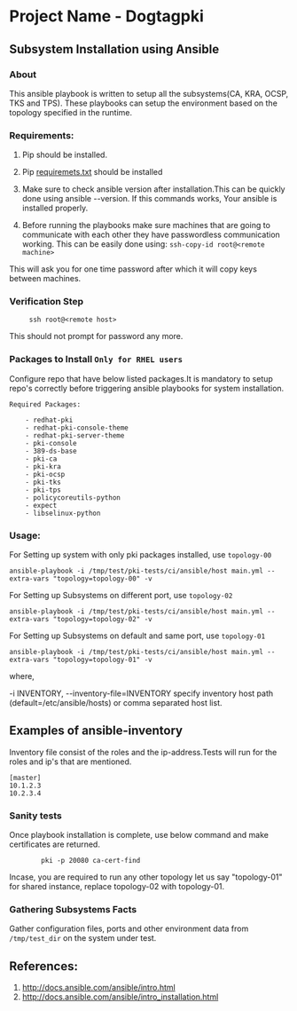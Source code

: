 # Project Name - Dogtagpki

## Subsystem Installation using Ansible

### About

This ansible playbook is written to setup all the subsystems(CA, KRA, OCSP, TKS and TPS).
These playbooks can setup the environment based on the topology specified in the runtime.

### Requirements:

1. Pip should be installed.
2. Pip [requiremets.txt](../Installation/requirements.txt) should be installed
3. Make sure to check ansible version after installation.This can be quickly done using
ansible --version.
If this commands works, Your ansible is installed properly.

4. Before running the playbooks make sure machines that are going to communicate with each other they have passwordless communication working.
This can be easily done using:
                                  `ssh-copy-id root@<remote machine>`

This will ask you for one time password after which it will copy keys between machines.

### Verification Step
```
     ssh root@<remote host>
```
This should not prompt for password any more.

### Packages to Install `Only for RHEL users`

Configure repo that have below listed packages.It is mandatory to setup repo's
correctly  before triggering ansible playbooks for system installation.

```
Required Packages:

    - redhat-pki
    - redhat-pki-console-theme
    - redhat-pki-server-theme
    - pki-console
    - 389-ds-base
    - pki-ca
    - pki-kra
    - pki-ocsp
    - pki-tks
    - pki-tps
    - policycoreutils-python
    - expect
    - libselinux-python
```

### Usage:

For Setting up system with only pki packages installed, use `topology-00`
```
ansible-playbook -i /tmp/test/pki-tests/ci/ansible/host main.yml --extra-vars "topology=topology-00" -v
```

For Setting up Subsystems on different port, use `topology-02 `
```
ansible-playbook -i /tmp/test/pki-tests/ci/ansible/host main.yml --extra-vars "topology=topology-02" -v
```

For Setting up Subsystems on default and same port, use `topology-01`
```
ansible-playbook -i /tmp/test/pki-tests/ci/ansible/host main.yml --extra-vars "topology=topology-01" -v
```

where,

  -i INVENTORY, --inventory-file=INVENTORY
                        specify inventory host path
                        (default=/etc/ansible/hosts) or comma separated host
                        list.

## Examples of ansible-inventory

Inventory file consist of the roles and the ip-address.Tests will run for the roles and ip's that are mentioned.

```
[master]
10.1.2.3
10.2.3.4
```

### Sanity tests

Once playbook installation is complete, use below command and make certificates are returned.
```
        pki -p 20080 ca-cert-find
```
Incase, you are required to run any other topology let us say "topology-01" for shared instance, replace topology-02 with topology-01.


### Gathering Subsystems Facts

Gather configuration files, ports and other environment data from `/tmp/test_dir` on the system under test.


## References:

1. http://docs.ansible.com/ansible/intro.html
2. http://docs.ansible.com/ansible/intro_installation.html
